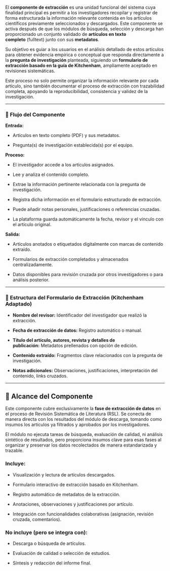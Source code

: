 El **componente de extracción** es una unidad funcional del sistema cuya finalidad principal es permitir a los investigadores recopilar y registrar de forma estructurada la información relevante contenida en los artículos científicos previamente seleccionados y descargados. Este componente se activa después de que los módulos de búsqueda, selección y descarga han proporcionado un conjunto validado de **artículos en texto completo** (fulltext) junto con sus **metadatos**.

Su objetivo es guiar a los usuarios en el análisis detallado de estos artículos para obtener evidencia empírica o conceptual que responda directamente a la **pregunta de investigación** planteada, siguiendo un **formulario de extracción basado en la guía de Kitchenham**, ampliamente aceptado en revisiones sistemáticas.

Este proceso no solo permite organizar la información relevante por cada artículo, sino también documentar el proceso de extracción con trazabilidad completa, apoyando la reproducibilidad, consistencia y validez de la investigación.

---

### 🔄 **Flujo del Componente**

**Entrada:**

- Artículos en texto completo (PDF) y sus metadatos.
    
- Pregunta(s) de investigación establecida(s) por el equipo.
    

**Proceso:**

- El investigador accede a los artículos asignados.
    
- Lee y analiza el contenido completo.
    
- Extrae la información pertinente relacionada con la pregunta de investigación.
    
- Registra dicha información en el formulario estructurado de extracción.
    
- Puede añadir notas personales, justificaciones o referencias cruzadas.
    
- La plataforma guarda automáticamente la fecha, revisor y el vínculo con el artículo original.
    

**Salida:**

- Artículos anotados o etiquetados digitalmente con marcas de contenido extraído.
    
- Formularios de extracción completados y almacenados centralizadamente.
    
- Datos disponibles para revisión cruzada por otros investigadores o para análisis posterior.
    

---

### 📝 **Estructura del Formulario de Extracción (Kitchenham Adaptado)**

- **Nombre del revisor:** Identificador del investigador que realizó la extracción.
    
- **Fecha de extracción de datos:** Registro automático o manual.
    
- **Título del artículo, autores, revista y detalles de publicación:** Metadatos prellenados con opción de edición.
    
- **Contenido extraído:** Fragmentos clave relacionados con la pregunta de investigación.
    
- **Notas adicionales:** Observaciones, justificaciones, interpretación del contenido, links cruzados.
    

---

## 🧭 **Alcance del Componente**

Este componente cubre exclusivamente la **fase de extracción de datos** en el proceso de Revisión Sistemática de Literatura (RSL). Se conecta de manera directa con los resultados del módulo de descarga, tomando como insumos los artículos ya filtrados y aprobados por los investigadores.

El módulo no ejecuta tareas de búsqueda, evaluación de calidad, ni análisis sintético de resultados, pero proporciona insumos clave para esas fases al organizar y preservar los datos recolectados de manera estandarizada y trazable.

### **Incluye:**

- Visualización y lectura de artículos descargados.
    
- Formulario interactivo de extracción basado en Kitchenham.
    
- Registro automático de metadatos de la extracción.
    
- Anotaciones, observaciones y justificaciones por artículo.
    
- Integración con funcionalidades colaborativas (asignación, revisión cruzada, comentarios).
    

### **No incluye (pero se integra con):**

- Descarga o búsqueda de artículos.
    
- Evaluación de calidad o selección de estudios.
    
- Síntesis y redacción del informe final.